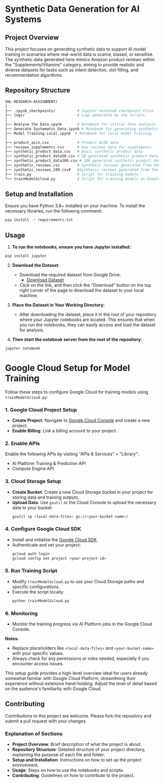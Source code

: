 # Synthetic Data Generation for AI Systems

## Project Overview

This project focuses on generating synthetic data to support AI model training in scenarios where real-world data is scarce, biased, or sensitive. The synthetic data generated here mimics Amazon product reviews within the "Supplements/Vitamins" category, aiming to provide realistic and diverse datasets for tasks such as intent detection, slot filling, and recommendation algorithms.

## Repository Structure

```bash
SHL-RESEARCH-ASSIGNMENT/
│
├── .ipynb_checkpoints/          # Jupyter notebook checkpoint files
├── logs/                        # Logs generated by the scripts
│
├── Analyse the Data.ipynb       # Notebook for initial data analysis
├── Generate Systematic Data.ipynb # Notebook for generating synthetic data
├── Model Training Local.ipynb  # Notebook for local model training
│
├── product_asin.csv             # Product ASIN data
├── reviews_supplements.csv      # Raw reviews data for supplements
├── synthetic_product_data.csv   # Basic synthetic product data
├── synthetic_product_data50.csv # 50 generated synthetic product data entries
├── synthetic_product_data100.csv # 100 generated synthetic product data entries
├── synthetic_reviews.csv        # Synthetic reviews generated from the model
├── synthetic_reviews_100.csv#   #Synthetic reviews generated from the model
├── train.py                     # Script for training models
└── trainModelGcloud.py          # Script for training models on Google Cloud
```

## Setup and Installation

Ensure you have Python 3.8+ installed on your machine. To install the necessary libraries, run the following command:

```bash
pip install -r requirements.txt
```

## Usage

1. **To run the notebooks, ensure you have Jupyter installed:**:

```bash
pip install jupyter
```

2. **Download the Dataset**:

   - Download the required dataset from Google Drive:
     - [Download Dataset](https://drive.google.com/file/d/19eTFRj2ctWYOmdYHuC7h7qlBBDYqSVVM/view)
   - Click on the link, and then click the "Download" button on the top right corner of the page to download the dataset to your local machine.

3. **Place the Dataset in Your Working Directory**:
   - After downloading the dataset, place it in the root of your repository where your Jupyter notebooks are located. This ensures that when you run the notebooks, they can easily access and load the dataset for analysis.

4. **Then start the notebook server from the root of the repository**:

```bash
jupyter notebook
```

# Google Cloud Setup for Model Training

Follow these steps to configure Google Cloud for training models using `trainModelGcloud.py`:

### 1. **Google Cloud Project Setup**

- **Create Project**: Navigate to [Google Cloud Console](https://console.cloud.google.com/) and create a new project.
- **Enable Billing**: Link a billing account to your project.

### 2. **Enable APIs**

Enable the following APIs by visiting "APIs & Services" > "Library":

- AI Platform Training & Prediction API
- Compute Engine API

### 3. **Cloud Storage Setup**

- **Create Bucket**: Create a new Cloud Storage bucket in your project for storing data and training outputs.
- **Upload Data**: Use `gsutil` or the Cloud Console to upload the necessary data to your bucket:
  ```bash
  gsutil cp <local-data-files> gs://<your-bucket-name>/
  ```

### 4. **Configure Google Cloud SDK**

- Install and initialize the [Google Cloud SDK](https://cloud.google.com/sdk/docs/install).
- Authenticate and set your project:
  ```bash
  gcloud auth login
  gcloud config set project <your-project-id>
  ```

### 5. **Run Training Script**

- Modify `trainModelGcloud.py` to use your Cloud Storage paths and specific configurations.
- Execute the script locally:
  ```bash
  python trainModelGcloud.py
  ```

### 6. **Monitoring**

- Monitor the training progress via AI Platform jobs in the Google Cloud Console.

**Notes:**

- Replace placeholders like `<local-data-files>` and `<your-bucket-name>` with your specific values.
- Always check for any permissions or roles needed, especially if you encounter access issues.

This setup guide provides a high-level overview ideal for users already somewhat familiar with Google Cloud Platform, streamlining their experience without extensive hand-holding. Adjust the level of detail based on the audience's familiarity with Google Cloud.

## Contributing

Contributions to this project are welcome. Please fork the repository and submit a pull request with your changes.

### Explanation of Sections

- **Project Overview**: Brief description of what the project is about.
- **Repository Structure**: Detailed structure of your project directory, explaining the purpose of each file and folder.
- **Setup and Installation**: Instructions on how to set up the project environment.
- **Usage**: Steps on how to use the notebooks and scripts.
- **Contributing**: Guidelines on how to contribute to the project.
